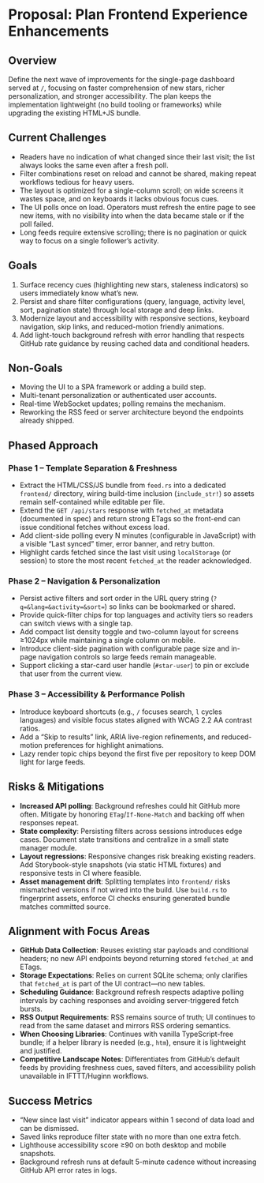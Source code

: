 # Proposal: Plan Frontend Experience Enhancements

## Overview
Define the next wave of improvements for the single-page dashboard served at `/`, focusing on faster comprehension of new stars, richer personalization, and stronger accessibility. The plan keeps the implementation lightweight (no build tooling or frameworks) while upgrading the existing HTML+JS bundle.

## Current Challenges
- Readers have no indication of what changed since their last visit; the list always looks the same even after a fresh poll.
- Filter combinations reset on reload and cannot be shared, making repeat workflows tedious for heavy users.
- The layout is optimized for a single-column scroll; on wide screens it wastes space, and on keyboards it lacks obvious focus cues.
- The UI polls once on load. Operators must refresh the entire page to see new items, with no visibility into when the data became stale or if the poll failed.
- Long feeds require extensive scrolling; there is no pagination or quick way to focus on a single follower’s activity.

## Goals
1. Surface recency cues (highlighting new stars, staleness indicators) so users immediately know what’s new.
2. Persist and share filter configurations (query, language, activity level, sort, pagination state) through local storage and deep links.
3. Modernize layout and accessibility with responsive sections, keyboard navigation, skip links, and reduced-motion friendly animations.
4. Add light-touch background refresh with error handling that respects GitHub rate guidance by reusing cached data and conditional headers.

## Non-Goals
- Moving the UI to a SPA framework or adding a build step.
- Multi-tenant personalization or authenticated user accounts.
- Real-time WebSocket updates; polling remains the mechanism.
- Reworking the RSS feed or server architecture beyond the endpoints already shipped.

## Phased Approach
### Phase 1 – Template Separation & Freshness
- Extract the HTML/CSS/JS bundle from `feed.rs` into a dedicated `frontend/` directory, wiring build-time inclusion (`include_str!`) so assets remain self-contained while editable per file.
- Extend the `GET /api/stars` response with `fetched_at` metadata (documented in spec) and return strong ETags so the front-end can issue conditional fetches without excess load.
- Add client-side polling every N minutes (configurable in JavaScript) with a visible “Last synced” timer, error banner, and retry button.
- Highlight cards fetched since the last visit using `localStorage` (or session) to store the most recent `fetched_at` the reader acknowledged.

### Phase 2 – Navigation & Personalization
- Persist active filters and sort order in the URL query string (`?q=&lang=&activity=&sort=`) so links can be bookmarked or shared.
- Provide quick-filter chips for top languages and activity tiers so readers can switch views with a single tap.
- Add compact list density toggle and two-column layout for screens ≥1024px while maintaining a single column on mobile.
- Introduce client-side pagination with configurable page size and in-page navigation controls so large feeds remain manageable.
- Support clicking a star-card user handle (`#star-user`) to pin or exclude that user from the current view.

### Phase 3 – Accessibility & Performance Polish
- Introduce keyboard shortcuts (e.g., `/` focuses search, `l` cycles languages) and visible focus states aligned with WCAG 2.2 AA contrast ratios.
- Add a “Skip to results” link, ARIA live-region refinements, and reduced-motion preferences for highlight animations.
- Lazy render topic chips beyond the first five per repository to keep DOM light for large feeds.

## Risks & Mitigations
- **Increased API polling**: Background refreshes could hit GitHub more often. Mitigate by honoring `ETag`/`If-None-Match` and backing off when responses repeat.
- **State complexity**: Persisting filters across sessions introduces edge cases. Document state transitions and centralize in a small state manager module.
- **Layout regressions**: Responsive changes risk breaking existing readers. Add Storybook-style snapshots (via static HTML fixtures) and responsive tests in CI where feasible.
- **Asset management drift**: Splitting templates into `frontend/` risks mismatched versions if not wired into the build. Use `build.rs` to fingerprint assets, enforce CI checks ensuring generated bundle matches committed source.

## Alignment with Focus Areas
- **GitHub Data Collection**: Reuses existing star payloads and conditional headers; no new API endpoints beyond returning stored `fetched_at` and ETags.
- **Storage Expectations**: Relies on current SQLite schema; only clarifies that `fetched_at` is part of the UI contract—no new tables.
- **Scheduling Guidance**: Background refresh respects adaptive polling intervals by caching responses and avoiding server-triggered fetch bursts.
- **RSS Output Requirements**: RSS remains source of truth; UI continues to read from the same dataset and mirrors RSS ordering semantics.
- **When Choosing Libraries**: Continues with vanilla TypeScript-free bundle; if a helper library is needed (e.g., `htm`), ensure it is lightweight and justified.
- **Competitive Landscape Notes**: Differentiates from GitHub’s default feeds by providing freshness cues, saved filters, and accessibility polish unavailable in IFTTT/Huginn workflows.

## Success Metrics
- “New since last visit” indicator appears within 1 second of data load and can be dismissed.
- Saved links reproduce filter state with no more than one extra fetch.
- Lighthouse accessibility score ≥90 on both desktop and mobile snapshots.
- Background refresh runs at default 5-minute cadence without increasing GitHub API error rates in logs.
